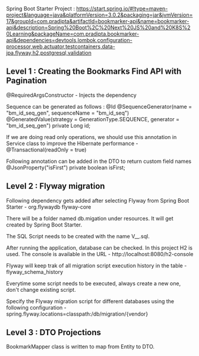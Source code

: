 Spring Boot Starter Project :
https://start.spring.io/#!type=maven-project&language=java&platformVersion=3.0.2&packaging=jar&jvmVersion=17&groupId=com.pradipta&artifactId=bookmarker-api&name=bookmarker-api&description=Spring%20Boot%2C%20Next%20JS%20and%20K8S%20Learning&packageName=com.pradipta.bookmarker-api&dependencies=devtools,lombok,configuration-processor,web,actuator,testcontainers,data-jpa,flyway,h2,postgresql,validation

Level 1 : Creating the Bookmarks Find API with Pagination
--------------------------------------------------------
@RequiredArgsConstructor - Injects the dependency

Sequence can be generated as follows :
@Id
@SequenceGenerator(name = "bm_id_seq_gen", sequenceName = "bm_id_seq")
@GeneratedValue(strategy = GenerationType.SEQUENCE, generator = "bm_id_seq_gen")
private Long id;

If we are doing read only operations, we should use this annotation in Service class to improve
the Hibernate performance -
@Transactional(readOnly = true)

Following annotation can be added in the DTO to return custom field names
@JsonProperty("isFirst")
private boolean isFirst;


Level 2 : Flyway migration
--------------------------
Following dependency gets added after selecting Flyway from Spring Boot Starter -
<dependency>
<groupId>org.flywaydb</groupId>
<artifactId>flyway-core</artifactId>
</dependency>

There will be a folder named db.migation under resources. It will get created by Spring Boot Starter.

The SQL Script needs to be created with the name V<Version>__<name>.sql.

After running the application, database can be checked. In this project H2 is used.
The console is available in the URL - http://localhost:8080/h2-console

Flyway will keep trak of all migration script execution history in the table - flyway_schema_history

Everytime some script needs to be executed, always create a new one, don't change existing script.

Specify the Flyway migration script for different databases using the following configuration -
spring.flyway.locations=classpath:/db/migration/{vendor}

Level 3 : DTO Projections
-------------------------
BookmarkMapper class is written to map from Entity to DTO.

